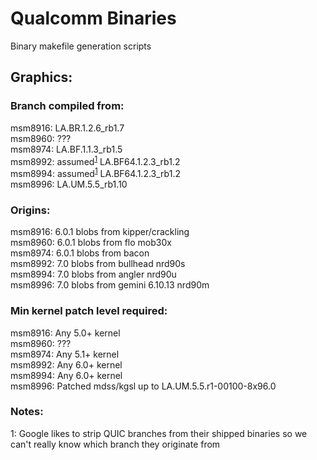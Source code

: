 # Qualcomm Binaries
Binary makefile generation scripts

## Graphics:
### Branch compiled from:
msm8916: LA.BR.1.2.6_rb1.7  
msm8960: ???  
msm8974: LA.BF.1.1.3_rb1.5  
msm8992: assumed<sup>[1](#googleEGL)</sup> LA.BF64.1.2.3_rb1.2  
msm8994: assumed<sup>[1](#googleEGL)</sup> LA.BF64.1.2.3_rb1.2  
msm8996: LA.UM.5.5_rb1.10
### Origins:
msm8916: 6.0.1 blobs from kipper/crackling  
msm8960: 6.0.1 blobs from flo mob30x  
msm8974: 6.0.1 blobs from bacon  
msm8992: 7.0 blobs from bullhead nrd90s  
msm8994: 7.0 blobs from angler nrd90u  
msm8996: 7.0 blobs from gemini 6.10.13 nrd90m  
### Min kernel patch level required:
msm8916: Any 5.0+ kernel  
msm8960: ???  
msm8974: Any 5.1+ kernel  
msm8992: Any 6.0+ kernel  
msm8994: Any 6.0+ kernel  
msm8996: Patched mdss/kgsl up to LA.UM.5.5.r1-00100-8x96.0  

### Notes:
<a name="googleEGL">1</a>: Google likes to strip QUIC branches from their shipped binaries so we can't really know which branch they originate from
